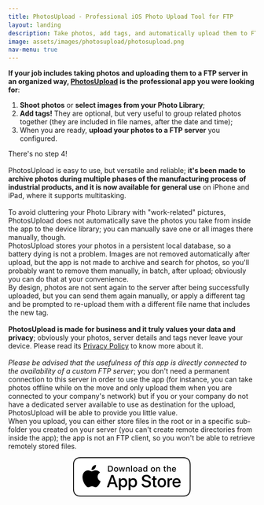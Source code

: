 ```yaml
---
title: PhotosUpload - Professional iOS Photo Upload Tool for FTP
layout: landing
description: Take photos, add tags, and automatically upload them to FTP servers. Perfect for manufacturing and professional workflows
image: assets/images/photosupload/photosupload.png
nav-menu: true
---
```


<script type="application/ld+json">
{
    "@context": "https://schema.org",
    "@type": "SoftwareApplication",
    "name": "PhotosUpload",
    "applicationCategory": "BusinessApplication",
    "operatingSystem": "iOS",
    "description": "Professional iOS app for taking photos and uploading them to FTP servers with automatic tagging",
    "offers": {
        "@type": "Offer",
        "price": "8.99",
        "priceCurrency": "USD",
        "description": "One-time purchase"
    },
    "author": {
        "@type": "Person",
        "name": "Cesare Forelli"
    }
}
</script>

<!-- Main -->
<div id="main">

<!-- One -->
<section id="one">
	<div class="inner">
		<p>
			<b>If your job includes taking photos and uploading them to a FTP server in an organized way, <a href="https://apps.apple.com/us/app/photosupload/id1441656535">PhotosUpload</a> is the professional app you were looking for</b>:<ol><li><b>Shoot photos</b> or <b>select images from your Photo Library</b>;</li><li><b>Add tags!</b> They are optional, but very useful to group related photos together (they are included in file names, after the date and time);</li><li>When you are ready, <b>upload your photos to a FTP server</b> you configured.</li></ol>
			There's no step 4!
			<br><br>PhotosUpload is easy to use, but versatile and reliable; <b>it's been made to archive photos during multiple phases of the manufacturing process of industrial products, and it is now available for general use</b> on iPhone and iPad, where it supports multitasking.
			<br><br>To avoid cluttering your Photo Library with "work-related" pictures, PhotosUpload does not automatically save the photos you take from inside the app to the device library; you can manually save one or all images there manually, though.
			<br>PhotosUpload stores your photos in a persistent local database, so a battery dying is not a problem. Images are not removed automatically after upload, but the app is not made to archive and search for photos, so you'll probably want to remove them manually, in batch, after upload; obviously you can do that at your convenience.
			<br>By design, photos are not sent again to the server after being successfully uploaded, but you can send them again manually, or apply a different tag and be prompted to re-upload them with a different file name that includes the new tag.
			<br><br><b>PhotosUpload is made for business and it truly values your data and privacy</b>; obviously your photos, server details and tags never leave your device. Please read its <a href="{{ site.baseurl }}/privacy/photosupload_privacy_policy.html">Privacy Policy</a> to know more about it.
			<br><br><i>Please be advised that the usefulness of this app is directly connected to the availability of a custom FTP server</i>; you don't need a permanent connection to this server in order to use the app (for instance, you can take photos offline while on the move and only upload them when you are connected to your company's network) but if you or your company do not have a dedicated server available to use as destination for the upload, PhotosUpload will be able to provide you little value.<br>
			When you upload, you can either store files in the root or in a specific sub-folder you created on your server (you can't create remote directories from inside the app); the app is not an FTP client, so you won't be able to retrieve remotely stored files.
		</p>
		<p style="text-align:center">
			<a href="https://apps.apple.com/us/app/photosupload/id1441656535" class="image" target="new">
						<img src="assets/images/download_ios_app_store_white_bg.svg" alt="Download on the App Store" data-position="center center" />
			</a>
		</p>
	</div>
</section>
</div>